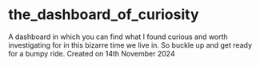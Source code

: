 # the_dashboard_of_curiosity
A dashboard in which you can find what I found curious and worth investigating for in this bizarre time we live in. So buckle up and get ready for a bumpy ride. Created on 14th November 2024
